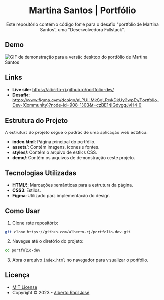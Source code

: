 <h1 align="center">Martina Santos | Portfólio</h1>

<p align="center">
  Este repositório contém o código fonte para o desafio "portfólio
  de Martina Santos", uma "Desenvolvedora Fullstack".
</p>

## Demo

![GIF de demonstração para a versão desktop do portfólio de Martina Santos](demo/demo-desktop.gif)

## Links

- **Live site:** https://alberto-rj.github.io/portfolio-dev/
- **Desafio:** https://www.figma.com/design/aLPUHMkSgLRmkDkUy3wpEv/Portfolio-Dev-(Community)?node-id=908-1803&t=czBE1NIGdvgqJvH4-0

## Estrutura do Projeto

A estrutura do projeto segue o padrão de uma aplicação web estática:

- **index.html**: Página principal do portfólio.
- **assets/**: Contém imagens, ícones e fontes.
- **styles/**: Contém o arquivo de estilos CSS.
- **demo/**: Contém os arquivos de demonstração deste projeto.

## Tecnologias Utilizadas

- **HTML5**: Marcações semânticas para a estrutura da página.
- **CSS3**: Estilos.
- **Figma**: Utilizado para implementação do design.

## Como Usar

1. Clone este repositório:

  ```bash
  git clone https://github.com/alberto-rj/portfolio-dev.git
  ```

2. Navegue até o diretório do projeto:

  ```bash
  cd portfolio-dev
  ```

3. Abra o arquivo `index.html` no navegador para visualizar o portfólio.

## Licença

- [MIT License](https://github.com/alberto-rj/portfolio-dev/blob/main/LICENSE)
- Copyright © 2023 - [Alberto Raúl José](https://github.com/alberto-rj/)
